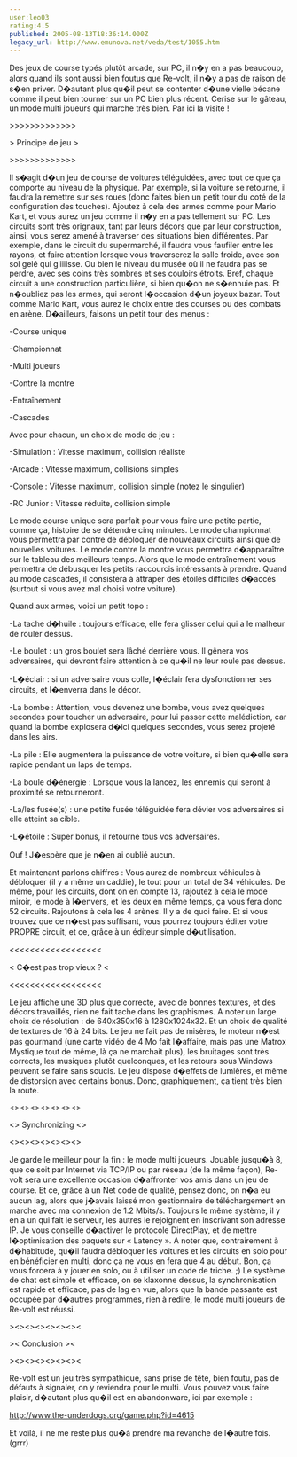 ```yaml
---
user:leo03
rating:4.5
published: 2005-08-13T18:36:14.000Z
legacy_url: http://www.emunova.net/veda/test/1055.htm
---
```

Des jeux de course typés plutôt arcade, sur PC, il n�y en a pas beaucoup, alors quand ils sont aussi bien foutus que Re-volt, il n�y a pas de raison de s�en priver. D�autant plus qu�il peut se contenter d�une vielle bécane comme il peut bien tourner sur un PC bien plus récent. Cerise sur le gâteau, un mode multi joueurs qui marche très bien. Par ici la visite !  

  

\>\>\>\>\>\>\>\>\>\>\>\>\>  

\> Principe de jeu \>  

\>\>\>\>\>\>\>\>\>\>\>\>\>  

Il s�agit d�un jeu de course de voitures téléguidées, avec tout ce que ça comporte au niveau de la physique. Par exemple, si la voiture se retourne, il faudra la remettre sur ses roues (donc faites bien un petit tour du coté de la configuration des touches). Ajoutez à cela des armes comme pour Mario Kart, et vous aurez un jeu comme il n�y en a pas tellement sur PC. Les circuits sont très orignaux, tant par leurs décors que par leur construction, ainsi, vous serez amené à traverser des situations bien différentes. Par exemple, dans le circuit du supermarché, il faudra vous faufiler entre les rayons, et faire attention lorsque vous traverserez la salle froide, avec son sol gelé qui gliiiisse. Ou bien le niveau du musée où il ne faudra pas se perdre, avec ses coins très sombres et ses couloirs étroits. Bref, chaque circuit a une construction particulière, si bien qu�on ne s�ennuie pas. Et n�oubliez pas les armes, qui seront l�occasion d�un joyeux bazar. Tout comme Mario Kart, vous aurez le choix entre des courses ou des combats en arène. D�ailleurs, faisons un petit tour des menus :  

-Course unique  

-Championnat  

-Multi joueurs  

-Contre la montre  

-Entraînement  

-Cascades  

  

Avec pour chacun, un choix de mode de jeu :  

-Simulation : Vitesse maximum, collision réaliste  

-Arcade : Vitesse maximum, collisions simples  

-Console : Vitesse maximum, collision simple (notez le singulier)  

-RC Junior : Vitesse réduite, collision simple  

  

Le mode course unique sera parfait pour vous faire une petite partie, comme ça, histoire de se détendre cinq minutes. Le mode championnat vous permettra par contre de débloquer de nouveaux circuits ainsi que de nouvelles voitures. Le mode contre la montre vous permettra d�apparaître sur le tableau des meilleurs temps. Alors que le mode entraînement vous permettra de débusquer les petits raccourcis intéressants à prendre. Quand au mode cascades, il consistera à attraper des étoiles difficiles d�accès (surtout si vous avez mal choisi votre voiture).  

  

Quand aux armes, voici un petit topo :  

-La tache d�huile : toujours efficace, elle fera glisser celui qui a le malheur de rouler dessus.  

-Le boulet : un gros boulet sera lâché derrière vous. Il gênera vos adversaires, qui devront faire attention à ce qu�il ne leur roule pas dessus.  

-L�éclair : si un adversaire vous colle, l�éclair fera dysfonctionner ses circuits, et l�enverra dans le décor.  

-La bombe : Attention, vous devenez une bombe, vous avez quelques secondes pour toucher un adversaire, pour lui passer cette malédiction, car quand la bombe explosera d�ici quelques secondes, vous serez projeté dans les airs.  

-La pile : Elle augmentera la puissance de votre voiture, si bien qu�elle sera rapide pendant un laps de temps.  

-La boule d�énergie : Lorsque vous la lancez, les ennemis qui seront à proximité se retourneront.  

-La/les fusée(s) : une petite fusée téléguidée fera dévier vos adversaires si elle atteint sa cible.  

-L�étoile : Super bonus, il retourne tous vos adversaires.  

Ouf ! J�espère que je n�en ai oublié aucun.  

  

Et maintenant parlons chiffres : Vous aurez de nombreux véhicules à débloquer (il y a même un caddie), le tout pour un total de 34 véhicules. De même, pour les circuits, dont on en compte 13, rajoutez à cela le mode miroir, le mode à l�envers, et les deux en même temps, ça vous fera donc 52 circuits. Rajoutons à cela les 4 arènes. Il y a de quoi faire. Et si vous trouvez que ce n�est pas suffisant, vous pourrez toujours éditer votre PROPRE circuit, et ce, grâce à un éditeur simple d�utilisation.  

  

<<<<<<<<<<<<<<<<<<  

< C�est pas trop vieux ? <  

<<<<<<<<<<<<<<<<<<  

Le jeu affiche une 3D plus que correcte, avec de bonnes textures, et des décors travaillés, rien ne fait tache dans les graphismes. A noter un large choix de résolution : de 640x350x16 à 1280x1024x32\. Et un choix de qualité de textures de 16 à 24 bits. Le jeu ne fait pas de misères, le moteur n�est pas gourmand (une carte vidéo de 4 Mo fait l�affaire, mais pas une Matrox Mystique tout de même, là ça ne marchait plus), les bruitages sont très corrects, les musiques plutôt quelconques, et les retours sous Windows peuvent se faire sans soucis. Le jeu dispose d�effets de lumières, et même de distorsion avec certains bonus. Donc, graphiquement, ça tient très bien la route.  

  

<\><\><\><\><\><\><\>  

<\> Synchronizing <\>  

<\><\><\><\><\><\><\>  

Je garde le meilleur pour la fin : le mode multi joueurs. Jouable jusqu�à 8, que ce soit par Internet via TCP/IP ou par réseau (de la même façon), Re-volt sera une excellente occasion d�affronter vos amis dans un jeu de course. Et ce, grâce à un Net code de qualité, pensez donc, on n�a eu aucun lag, alors que j�avais laissé mon gestionnaire de téléchargement en marche avec ma connexion de 1.2 Mbits/s. Toujours le même système, il y en a un qui fait le serveur, les autres le rejoignent en inscrivant son adresse IP. Je vous conseille d�activer le protocole DirectPlay, et de mettre l�optimisation des paquets sur « Latency ». A noter que, contrairement à d�habitude, qu�il faudra débloquer les voitures et les circuits en solo pour en bénéficier en multi, donc ça ne vous en fera que 4 au début. Bon, ça vous forcera à y jouer en solo, ou à utiliser un code de triche. ;) Le système de chat est simple et efficace, on se klaxonne dessus, la synchronisation est rapide et efficace, pas de lag en vue, alors que la bande passante est occupée par d�autres programmes, rien à redire, le mode multi joueurs de Re-volt est réussi.  

  

\><\><\><\><\><\><\><  

\>< Conclusion \><  

\><\><\><\><\><\><\><  

Re-volt est un jeu très sympathique, sans prise de tête, bien foutu, pas de défauts à signaler, on y reviendra pour le multi. Vous pouvez vous faire plaisir, d�autant plus qu�il est en abandonware, ici par exemple :  

http://www.the-underdogs.org/game.php?id=4615  

  

Et voilà, il ne me reste plus qu�à prendre ma revanche de l�autre fois. (grrr)